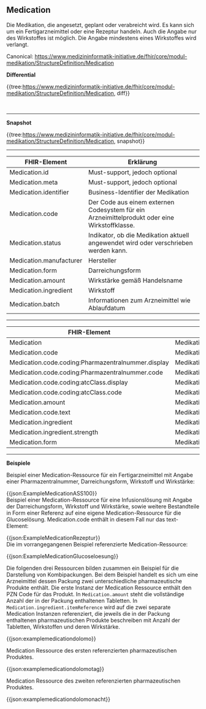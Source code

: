 ## Medication

Die Medikation, die angesetzt, geplant oder verabreicht wird. Es kann sich um ein Fertigarzneimittel oder eine Rezeptur handeln. Auch die Angabe nur des Wirkstoffes ist möglich. Die Angabe mindestens eines Wirkstoffes wird verlangt.

Canonical:
https://www.medizininformatik-initiative.de/fhir/core/modul-medikation/StructureDefinition/Medication

**Differential**


{{tree:https://www.medizininformatik-initiative.de/fhir/core/modul-medikation/StructureDefinition/Medication, diff}}

<br>

---

**Snapshot**

{{tree:https://www.medizininformatik-initiative.de/fhir/core/modul-medikation/StructureDefinition/Medication, snapshot}}


---
| FHIR-Element | Erklärung |
|--------------|-----------|
| Medication.id | Must-support, jedoch optional | 
| Medication.meta | Must-support, jedoch optional |
| Medication.identifier | Business-Identifier der Medikation |
| Medication.code | Der Code aus einem externen Codesystem für ein Arzneimittelprodukt oder eine Wirkstoffklasse. |
| Medication.status | Indikator, ob die Medikation aktuell angewendet wird oder verschrieben werden kann. |
| Medication.manufacturer | Hersteller |
| Medication.form | Darreichungsform |
| Medication.amount | Wirkstärke gemäß Handelsname |
| Medication.ingredient | Wirkstoff |
| Medication.batch | Informationen zum Arzneimittel wie Ablaufdatum |

---
| FHIR-Element | Logischer Datensatz |
|---|---|
| Medication | Medikation.Medikationseintrag.Arzneimittel/Wirkstoff/Rezeptur |
| Medication.code | Medikation.Medikationseintrag.Arzneimittel/Wirkstoff/Rezeptur.Arzneimittelprodukt |
| Medication.code.coding:Pharmazentralnummer.display | Medikation.Medikationseintrag.Arzneimittel/Wirkstoff/Rezeptur.Arzneimittelprodukt.Arzneimittelname |
| Medication.code.coding:Pharmazentralnummer.code | Medikation.Medikationseintrag.Arzneimittel/Wirkstoff/Rezeptur.Arzneimittelprodukt.Arzneimittel-Code |
| Medication.code.coding:atcClass.display | Medikation.Medikationseintrag.Arzneimittel/Wirkstoff/Rezeptur.Arzneimittelprodukt.Arzneimittelname |
| Medication.code.coding:atcClass.code | Medikation.Medikationseintrag.Arzneimittel/Wirkstoff/Rezeptur.Arzneimittelprodukt.Arzneimittel-Code |
| Medication.amount | Medikation.Medikationseintrag.Arzneimittel/Wirkstoff/Rezeptur.Arzneimittelprodukt.Arzneimittelwirkstärke |
| Medication.code.text | Medikation.Medikationseintrag.Arzneimittel/Wirkstoff/Rezeptur.Rezeptur.Freitextzeile |
| Medication.ingredient | Medikation.Medikationseintrag.Arzneimittel/Wirkstoff/Rezeptur.Wirkstoff |
| Medication.ingredient.strength | Medikation.Medikationseintrag.Arzneimittel/Wirkstoff/Rezeptur.Wirkstoff.Menge/Stärke |
| Medication.form | Medikation.Medikationseintrag.Arzneimittel/Wirkstoff/Rezeptur.Darreichungsform |



---

**Beispiele**

Beispiel einer Medication-Ressource für ein Fertigarzneimittel mit Angabe einer Pharmazentralnummer, Darreichungsform, Wirkstoff und Wirkstärke:

{{json:ExampleMedicationASS100}}
<br>
Beispiel einer Medication-Ressource für eine Infusionslösung mit Angabe der Darreichungsform, Wirkstoff und Wirkstärke, sowie weitere Bestandteile in Form einer Referenz auf eine eigene Medication-Ressource für die Glucoselösung. Medication.code enthält in diesem Fall nur das text-Element:

{{json:ExampleMedicationRezeptur}}
<br>
Die im vorrangegangenen Beispiel referenzierte Medication-Ressource:

{{json:ExampleMedicationGlucoseloesung}}
<br>

Die folgenden drei Ressourcen bilden zusammen ein Beispiel für die Darstellung von Kombipackungen. Bei dem Beispiel handelt es sich um eine Arzneimittel dessen Packung zwei unterschiedliche pharmazeutische Produkte enthält. Die erste Instanz der Medication Ressource enthält den PZN Code für das Produkt. In `Medication.amount` steht die vollständige Anzahl der in der Packung enthaltenen Tabletten. In `Medication.ingredient.itemReference` wird auf die zwei separate Medication Instanzen referenziert, die jeweils die in der Packung enthaltenen pharmazeutischen Produkte beschreiben mit Anzahl der Tabletten, Wirkstoffen und deren Wirkstärke.

{{json:examplemedicationdolomo}}

Medication Ressource des ersten referenzierten pharmazeutischen Produktes.

{{json:examplemedicationdolomotag}}

Medication Ressource des zweiten referenzierten pharmazeutischen Produktes.

{{json:examplemedicationdolomonacht}}

<br>
